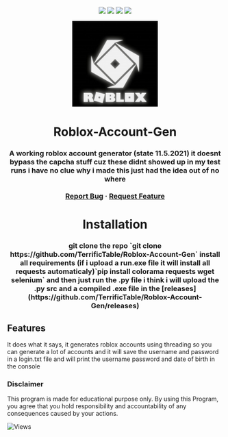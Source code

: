 <!-- ### Roblox-Account-Gen -->

<p align="center">
  <img src="https://img.shields.io/github/contributors/TerrificTable/Roblox-Account-Gen.svg?style=for-the-badge"/>
  <img src="https://img.shields.io/github/forks/TerrificTable/Roblox-Account-Gen.svg?style=for-the-badge"/>
  <img src="https://img.shields.io/github/stars/TerrificTable/Roblox-Account-Gen.svg?style=for-the-badge"/>
  <img src="https://img.shields.io/github/issues/TerrificTable/Roblox-Account-Gen.svg?style=for-the-badge"/>
  <!-- <img src="https://img.shields.io/github/license/TerrificTable/Roblox-Account-Gen.svg?style=for-the-badge"/> -->
</p>

<div align="center">
<p align="center">
    <img src="./assets/icon.png" style="width:200px;" alt="Logo"/>
</p>

<h1>Roblox-Account-Gen</h>
<h3>A working roblox account generator (state 11.5.2021) it doesnt bypass the capcha stuff cuz these didnt showed up in     my test runs
    i have no clue why i made this just had the idea out of no where
<br>
<br>
    <a href="https://github.com/TerrificTable/Roblox-Account-Gen/issues">Report Bug</a>
    ·
    <a href="https://github.com/TerrificTable/Roblox-Account-Gen/issues">Request Feature</a>
  </h3>
</div>

<div align="center">
<h1>Installation</h>
<h3>git clone the repo `git clone https://github.com/TerrificTable/Roblox-Account-Gen`
    install all requirements (if i upload a run.exe file it will install all requests automaticaly)`pip install colorama requests wget selenium`
    and then just run the .py file i think i will upload the .py src and a compiled .exe file in the [releases](https://github.com/TerrificTable/Roblox-Account-Gen/releases)</h3>

</div>

## Features

It does what it says, it generates roblox accounts using threading so you can generate a lot of accounts and it will save the username and password in a login.txt file and will print the username password and date of birth in the console

### Disclaimer

This program is made for educational purpose only.
By using this Program, you agree that you hold responsibility and accountability of any consequences caused by your actions.

![Views](https://komarev.com/ghpvc/?username=RobloxAccountGen&label=Views&style=flat-square)
